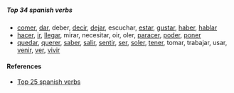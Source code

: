 
##### Top 34 spanish verbs

- [comer](./hablar.md), [dar](./dar.md), deber, [decir](./dar.md), [dejar](./poder.md), escuchar, [estar](./ir.md), [gustar](./gustar.md), [haber](./ir.md), [hablar](./hablar.md)
- [hacer](./hacer.md), [ir](./ir.md), [llegar](./poder.md), mirar, necesitar, oir, oler, [paracer](./salir.md), [poder](./poder.md), [poner](./gustar.md)
- [quedar](./ver.md), [querer](./gustar.md), [saber](./gustar.md), [salir](./salir.md), [sentir](./gustar.md), [ser](./ir.md), [soler](./soler.md), [tener](./ir.md), tomar, trabajar, usar, [venir](./hacer.md), [ver](./ver.md), [vivir](./hablar.md)

#### References

- [Top 25 spanish verbs](https://www.youtube.com/watch?v=-AV5LSve7Jc)
